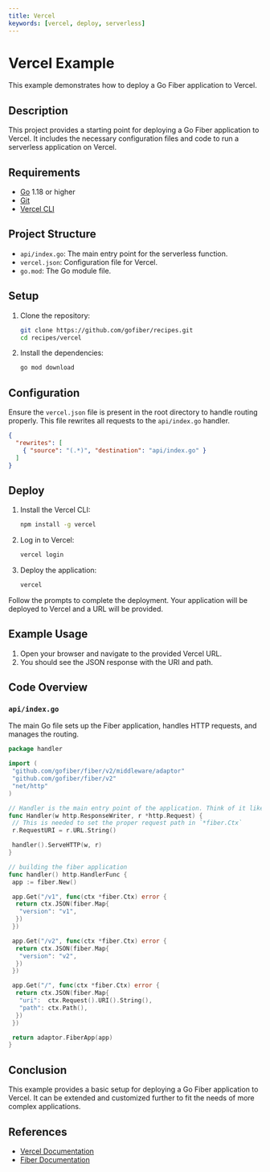 ```yaml
---
title: Vercel
keywords: [vercel, deploy, serverless]
---
```


# Vercel Example

This example demonstrates how to deploy a Go Fiber application to Vercel.

## Description

This project provides a starting point for deploying a Go Fiber application to Vercel. It includes the necessary configuration files and code to run a serverless application on Vercel.

## Requirements

- [Go](https://golang.org/dl/) 1.18 or higher
- [Git](https://git-scm.com/downloads)
- [Vercel CLI](https://vercel.com/download)

## Project Structure

- `api/index.go`: The main entry point for the serverless function.
- `vercel.json`: Configuration file for Vercel.
- `go.mod`: The Go module file.

## Setup

1. Clone the repository:
    ```bash
    git clone https://github.com/gofiber/recipes.git
    cd recipes/vercel
    ```

2. Install the dependencies:
    ```bash
    go mod download
    ```

## Configuration

Ensure the `vercel.json` file is present in the root directory to handle routing properly. This file rewrites all requests to the `api/index.go` handler.

```json
{
  "rewrites": [
    { "source": "(.*)", "destination": "api/index.go" }
  ]
}
```

## Deploy

1. Install the Vercel CLI:
    ```bash
    npm install -g vercel
    ```

2. Log in to Vercel:
    ```bash
    vercel login
    ```

3. Deploy the application:
    ```bash
    vercel
    ```

Follow the prompts to complete the deployment. Your application will be deployed to Vercel and a URL will be provided.

## Example Usage

1. Open your browser and navigate to the provided Vercel URL.
2. You should see the JSON response with the URI and path.

## Code Overview

### `api/index.go`

The main Go file sets up the Fiber application, handles HTTP requests, and manages the routing.

```go
package handler

import (
 "github.com/gofiber/fiber/v2/middleware/adaptor"
 "github.com/gofiber/fiber/v2"
 "net/http"
)

// Handler is the main entry point of the application. Think of it like the main() method
func Handler(w http.ResponseWriter, r *http.Request) {
 // This is needed to set the proper request path in `*fiber.Ctx`
 r.RequestURI = r.URL.String()

 handler().ServeHTTP(w, r)
}

// building the fiber application
func handler() http.HandlerFunc {
 app := fiber.New()

 app.Get("/v1", func(ctx *fiber.Ctx) error {
  return ctx.JSON(fiber.Map{
   "version": "v1",
  })
 })

 app.Get("/v2", func(ctx *fiber.Ctx) error {
  return ctx.JSON(fiber.Map{
   "version": "v2",
  })
 })

 app.Get("/", func(ctx *fiber.Ctx) error {
  return ctx.JSON(fiber.Map{
   "uri":  ctx.Request().URI().String(),
   "path": ctx.Path(),
  })
 })

 return adaptor.FiberApp(app)
}
```

## Conclusion

This example provides a basic setup for deploying a Go Fiber application to Vercel. It can be extended and customized further to fit the needs of more complex applications.

## References

- [Vercel Documentation](https://vercel.com/docs)
- [Fiber Documentation](https://docs.gofiber.io)
